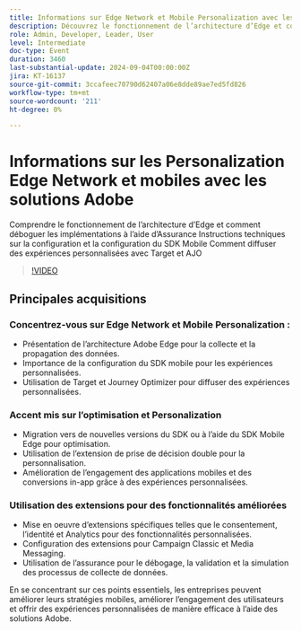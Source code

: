 ```yaml
---
title: Informations sur Edge Network et Mobile Personalization avec les solutions Adobe
description: Découvrez le fonctionnement de l’architecture d’Edge et comment déboguer les implémentations à l’aide d’Assurance. Instructions techniques sur la configuration et la configuration du SDK Mobile pour diffuser des expériences personnalisées avec Target et AJO
role: Admin, Developer, Leader, User
level: Intermediate
doc-type: Event
duration: 3460
last-substantial-update: 2024-09-04T00:00:00Z
jira: KT-16137
source-git-commit: 3ccafeec70790d62407a06e8dde89ae7ed5fd826
workflow-type: tm+mt
source-wordcount: '211'
ht-degree: 0%

---
```



# Informations sur les Personalization Edge Network et mobiles avec les solutions Adobe

Comprendre le fonctionnement de l’architecture d’Edge et comment déboguer les implémentations à l’aide d’Assurance
Instructions techniques sur la configuration et la configuration du SDK Mobile
Comment diffuser des expériences personnalisées avec Target et AJO

>[!VIDEO](https://video.tv.adobe.com/v/3433328/?learn=on)

## Principales acquisitions

### Concentrez-vous sur Edge Network et Mobile Personalization :

* Présentation de l’architecture Adobe Edge pour la collecte et la propagation des données.
* Importance de la configuration du SDK mobile pour les expériences personnalisées.
* Utilisation de Target et Journey Optimizer pour diffuser des expériences personnalisées.

### Accent mis sur l’optimisation et Personalization

* Migration vers de nouvelles versions du SDK ou à l’aide du SDK Mobile Edge pour optimisation.
* Utilisation de l’extension de prise de décision double pour la personnalisation.
* Amélioration de l’engagement des applications mobiles et des conversions in-app grâce à des expériences personnalisées.

### Utilisation des extensions pour des fonctionnalités améliorées

* Mise en oeuvre d’extensions spécifiques telles que le consentement, l’identité et Analytics pour des fonctionnalités personnalisées.
* Configuration des extensions pour Campaign Classic et Media Messaging.
* Utilisation de l’assurance pour le débogage, la validation et la simulation des processus de collecte de données.

En se concentrant sur ces points essentiels, les entreprises peuvent améliorer leurs stratégies mobiles, améliorer l’engagement des utilisateurs et offrir des expériences personnalisées de manière efficace à l’aide des solutions Adobe.